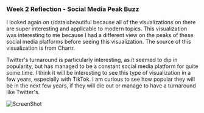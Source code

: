 ### Week 2 Reflection - Social Media Peak Buzz

I looked again on r/dataisbeautiful because all of the visualizations on there are super interesting and applicable to modern topics. 
This visualization was interesting to me because I had a different view on the peaks of these social media platforms before seeing
this visualization. The source of this visualization is from Chartr. 

Twitter's turnaround is particularly interesting, as it seemed to dip in popularity, but has managed to be a constant social media platform
for quite some time. I think it will be interesting to see this type of visualization in a few years, especially with TikTok. I am curious
to see how popular they will be in the next few years, if they will die out or manage to have a turnaround like Twitter's.

![ScreenShot](https://github.com/danyabaron/reflections-1/blob/master/assets/social-media.png)